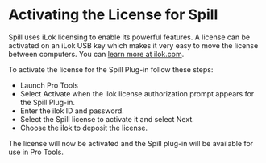 # Activating the License for Spill

Spill uses iLok licensing to enable its powerful features. A license can be activated on an iLok USB key which makes it very easy to move the license between computers. You can [learn more at ilok.com](https://ilok.com).

To activate the license for the Spill Plug-in follow these steps:

* Launch Pro Tools
* Select Activate when the ilok license authorization prompt appears for the Spill Plug-in.
* Enter the ilok ID and password.
* Select the Spill license to activate it and select Next.
* Choose the ilok to deposit the license.

The license will now be activated and the Spill plug-in will be available for use in Pro Tools.
